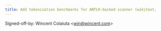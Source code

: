 ```yaml
---
title: Add tokenization benchmarks for ANTLR-backed scanner (wikitext, fcfc13c)
---
```


Signed-off-by: Wincent Colaiuta &lt;win@wincent.com&gt;
